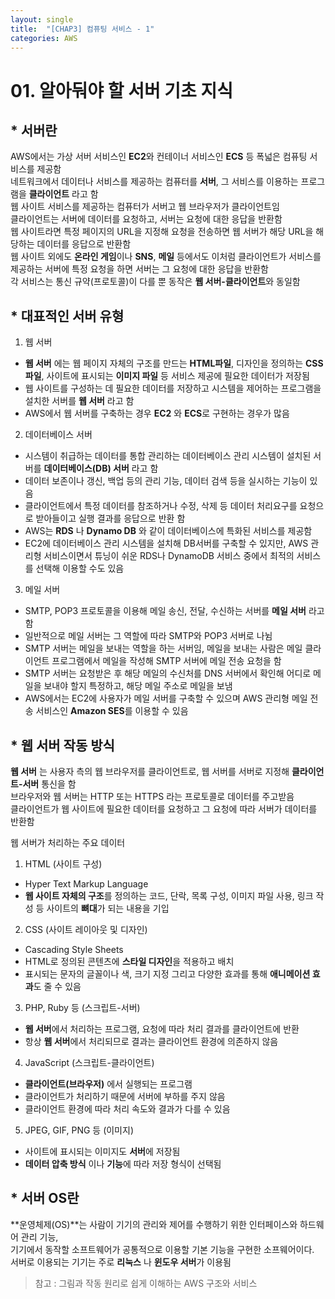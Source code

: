 ```yaml
---
layout: single
title:  "[CHAP3] 컴퓨팅 서비스 - 1"
categories: AWS
---
```


# 01. 알아둬야 할 서버 기초 지식

## * 서버란

AWS에서는 가상 서버 서비스인 **EC2**와 컨테이너 서비스인 **ECS** 등 폭넓은 컴퓨팅 서비스를 제공함  
네트워크에서 데이터나 서비스를 제공하는 컴퓨터를 **서버**, 그 서비스를 이용하는 프로그램을 **클라이언트** 라고 함  
웹 사이트 서비스를 제공하는 컴퓨터가 서버고 웹 브라우저가 클라이언트임  
클라이언트는 서버에 데이터를 요청하고, 서버는 요청에 대한 응답을 반환함  
웹 사이트라면 특정 페이지의 URL을 지정해 요청을 전송하면 웹 서버가 해당 URL을 해당하는 데이터를 응답으로 반환함  
웹 사이트 외에도 **온라인 게임**이나 **SNS**, **메일** 등에서도 이처럼 클라이언트가 서비스를 제공하는 서버에 특정 요청을 하면 서버는 그 요청에 대한 응답을 반환함  
각 서비스는 통신 규약(프로토콜)이 다를 뿐 동작은 **웹 서버-클라이언트**와 동일함  


## * 대표적인 서버 유형

1. 웹 서버
  - **웹 서버** 에는 웹 페이지 자체의 구조를 만드는 **HTML파일**, 디자인을 정의하는 **CSS파일**, 사이트에 표시되는 **이미지 파일** 등 서비스 제공에 필요한 데이터가 저장됨  
  - 웹 사이트를 구성하는 데 필요한 데이터를 저장하고 시스템을 제어하는 프로그램을 설치한 서버를 **웹 서버** 라고 함  
  - AWS에서 웹 서버를 구축하는 경우 **EC2** 와 **ECS**로 구현하는 경우가 많음  

2. 데이터베이스 서버
  - 시스템이 취급하는 데이터를 통합 관리하는 데이터베이스 관리 시스템이 설치된 서버를 **데이터베이스(DB) 서버** 라고 함  
  - 데이터 보존이나 갱신, 백업 등의 관리 기능, 데이터 검색 등을 실시하는 기능이 있음  
  - 클라이언트에서 특정 데이터를 참조하거나 수정, 삭제 등 데이터 처리요구를 요청으로 받아들이고 실행 결과를 응답으로 반환 함
  - AWS는 **RDS** 나 **Dynamo DB** 와 같이 데이터베이스에 특화된 서비스를 제공함
  - EC2에 데이터베이스 관리 시스템을 설치해 DB서버를 구축할 수 있지만, AWS 관리형 서비스이면서 튜닝이 쉬운 RDS나 DynamoDB 서비스 중에서 최적의 서비스를 선택해 이용할 수도 있음

3. 메일 서버
  - SMTP, POP3 프로토콜을 이용해 메일 송신, 전달, 수신하는 서버를 **메일 서버** 라고 함
  - 일반적으로 메일 서버는 그 역할에 따라 SMTP와 POP3 서버로 나뉨
  - SMTP 서버는 메일을 보내는 역할을 하는 서버임, 메일을 보내는 사람은 메일 클라이언트 프로그램에서 메일을 작성해 SMTP 서버에 메일 전송 요청을 함
  - SMTP 서버는 요청받은 후 해당 메일의 수신처를 DNS 서버에서 확인해 어디로 메일을 보내야 할지 특정하고, 해당 메일 주소로 메일을 보냄
  - AWS에서는 EC2에 사용자가 메일 서버를 구축할 수 있으며 AWS 관리형 메일 전송 서비스인 **Amazon SES**를 이용할 수 있음


## * 웹 서버 작동 방식

**웹 서버** 는 사용자 측의 웹 브라우저를 클라이언트로, 웹 서버를 서버로 지정해 **클라이언트-서버** 통신을 함  
브라우저와 웹 서버는 HTTP 또는 HTTPS 라는 프로토콜로 데이터를 주고받음  
클라이언트가 웹 사이트에 필요한 데이터를 요청하고 그 요청에 따라 서버가 데이터를 반환함  

웹 서버가 처리하는 주요 데이터
1. HTML (사이트 구성)
  - Hyper Text Markup Language
  - **웹 사이트 자체의 구조**를 정의하는 코드, 단락, 목록 구성, 이미지 파일 사용, 링크 작성 등 사이트의 **뼈대**가 되는 내용을 기입  

2. CSS (사이트 레이아웃 및 디자인)
  - Cascading Style Sheets
  - HTML로 정의된 콘텐츠에 **스타일 디자인**을 적용하고 배치
  - 표시되는 문자의 글꼴이나 색, 크기 지정 그리고 다양한 효과를 통해 **애니메이션 효과**도 줄 수 있음

3. PHP, Ruby 등 (스크립트-서버)
  - **웹 서버**에서 처리하는 프로그램, 요청에 따라 처리 결과를 클라이언트에 반환  
  - 항상 **웹 서버**에서 처리되므로 결과는 클라이언트 환경에 의존하지 않음

4. JavaScript (스크립트-클라이언트)
  - **클라이언트(브라우저)** 에서 실행되는 프로그램
  - 클라이언트가 처리하기 때문에 서버에 부하를 주지 않음
  - 클라이언트 환경에 따라 처리 속도와 결과가 다를 수 있음

5. JPEG, GIF, PNG 등 (이미지)
  - 사이트에 표시되는 이미지도 **서버**에 저장됨
  - **데이터 압축 방식** 이나 **기능**에 따라 저장 형식이 선택됨


## * 서버 OS란

**운영체제(OS)**는 사람이 기기의 관리와 제어를 수행하기 위한 인터페이스와 하드웨어 관리 기능,  
기기에서 동작할 소프트웨어가 공통적으로 이용할 기본 기능을 구현한 소프웨어이다.  
서버로 이용되는 기기는 주로 **리눅스** 나 **윈도우 서버**가 이용됨





> 참고 : 그림과 작동 원리로 쉽게 이해하는 AWS 구조와 서비스